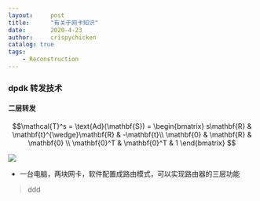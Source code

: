 ```yaml
---
layout:     post
title:      "有关于网卡知识"
date:       2020-4-23
author:     crispychicken
catalog: true
tags:
    - Reconstruction
---
```


### dpdk 转发技术

#### 二层转发

$$\mathcal{T}^s = \text{Ad}(\mathbf{S}) = \begin{bmatrix}
s\mathbf{R} & \mathbf{t}^{\wedge}\mathbf{R} & -\mathbf{t}\\
\mathbf{0} & \mathbf{R} & \mathbf{0} \\
\mathbf{0}^T & \mathbf{0}^T & 1
 \end{bmatrix} $$

 ![](https://upload-images.jianshu.io/upload_images/5586153-17c3e72a253a807a.png?imageMogr2/auto-orient/strip|imageView2/2/format/webp)

- 一台电脑，两块网卡，软件配置成路由模式，可以实现路由器的三层功能
> ddd 